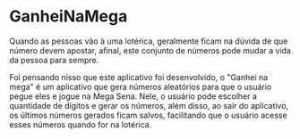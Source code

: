 # GanheiNaMega
Quando as pessoas vão à uma lotérica, geralmente ficam na dúvida de que número devem apostar, afinal, este conjunto de números pode mudar a vida da pessoa para sempre.

Foi pensando nisso que este aplicativo foi desenvolvido, o "Ganhei na mega" é um aplicativo que gera números aleatórios para que o usuário pegue eles e jogue na Mega Sena. Nele, o usuário pode escolher a quantidade de dígitos e gerar os números, além disso, ao sair do aplicativo, os últimos números gerados ficam salvos, facilitando que o usuário acesse esses números quando for na lotérica.
